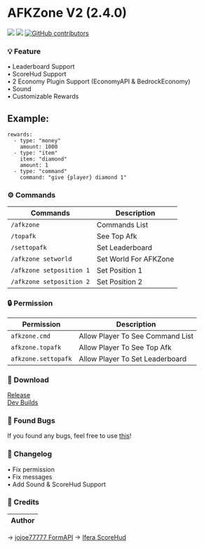 # AFKZone V2 (2.4.0)
[![](https://poggit.pmmp.io/shield.state/AFKZone)](https://poggit.pmmp.io/p/AFKZone) [![](https://poggit.pmmp.io/shield.dl/AFKZone)](https://poggit.pmmp.io/p/AFKZone) [![GitHub contributors](https://img.shields.io/github/contributors/LuthMC/AFKZone)](https://github.com/LuthMC/AFKZone/graphs/contributors)
### 💡 Feature
• Leaderboard Support                              
• ScoreHud Support                                                             
• 2 Economy Plugin Support (EconomyAPI & BedrockEconomy)                              
• Sound                              
• Customizable Rewards                              

## Example:
```
rewards:
  - type: "money"
    amount: 1000
  - type: "item"
    item: "diamond"
    amount: 1
  - type: "command"
    command: "give {player} diamond 1"
```
### ⚙️ Commands
| Commands | Description |
|---------|-------------|
| ```/afkzone``` | Commands List |
| ```/topafk``` | See Top Afk |
| ```/settopafk``` | Set Leaderboard |
| ```/afkzone setworld``` | Set World For AFKZone |
| ```/afkzone setposition 1``` | Set Position 1 |
| ```/afkzone setposition 2``` | Set Position 2 |

### 🔒 Permission
| Permission | Description |
|---------|-------------|
| ```afkzone.cmd``` | Allow Player To See Command List |
| ```afkzone.topafk``` | Allow Player To See Top Afk |
| ```afkzone.settopafk``` | Allow Player To Set Leaderboard |

### 🔗 Download
[Release](https://poggit.pmmp.io/p/AFKZone)                                                                              
[Dev Builds](https://poggit.pmmp.io/ci/LuthMC/AFKZone/AFKZone)

### 📢 Found Bugs
If you found any bugs, feel free to use [this](https://github.com/LuthMC/AFKZone/issues)!

### 📍 Changelog
• Fix permission                              
• Fix messages                              
• Add Sound & ScoreHud Support                               

### 💎 Credits
| **Author** |                                                                    
|-------|                             
-> [jojoe77777 FormAPI](https://github.com/jojoe77777/FormAPI)
-> [Ifera ScoreHud](https://github.com/Ifera/ScoreHud)
